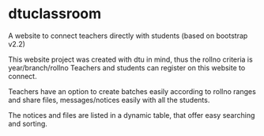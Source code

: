 # dtuclassroom
A website to connect teachers directly with students (based on bootstrap v2.2)

This website project was created with dtu in mind, thus the rollno criteria is year/branch/rollno
Teachers and students can register on this website to connect.

Teachers have an option to create batches easily according to rollno ranges 
and share files, messages/notices easily with all the students.

The notices and files are listed in a dynamic table, that offer easy searching and sorting.
